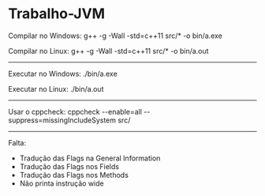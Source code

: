 # Trabalho-JVM

Compilar no Windows: g++ -g -Wall -std=c++11 src/* -o bin/a.exe

Compilar no Linux: g++ -g -Wall -std=c++11 src/* -o bin/a.out

----------------------------------------------------------------------------

Executar no Windows: ./bin/a.exe

Executar no Linux: ./bin/a.out

----------------------------------------------------------------------------

Usar o cppcheck: cppcheck --enable=all --suppress=missingIncludeSystem src/

----------------------------------------------------------------------------

Falta:

- Tradução das Flags na General Information
- Tradução das Flags nos Fields
- Tradução das Flags nos Methods
- Não printa instrução wide
